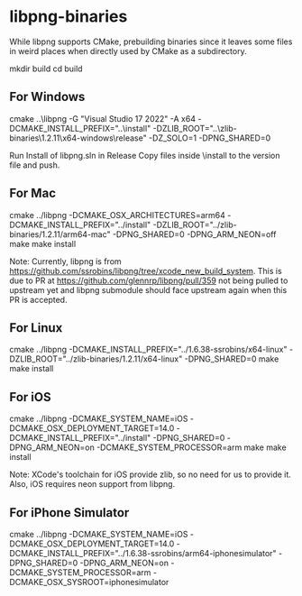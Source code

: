 # libpng-binaries

While libpng supports CMake, prebuilding binaries since it leaves some files in weird places when directly used by CMake as a subdirectory.

mkdir build
cd build

## For Windows

cmake ..\libpng -G "Visual Studio 17 2022" -A x64 -DCMAKE_INSTALL_PREFIX="..\install" -DZLIB_ROOT="..\zlib-binaries\1.2.11\x64-windows\release" -DZ_SOLO=1 -DPNG_SHARED=0

Run Install of libpng.sln in Release
Copy files inside \install to the version file and push.

## For Mac

cmake ../libpng -DCMAKE_OSX_ARCHITECTURES=arm64 -DCMAKE_INSTALL_PREFIX="../install" -DZLIB_ROOT="../zlib-binaries/1.2.11/arm64-mac" -DPNG_SHARED=0 -DPNG_ARM_NEON=off
make
make install

Note: Currently, libpng is from https://github.com/ssrobins/libpng/tree/xcode_new_build_system. This is due to PR at https://github.com/glennrp/libpng/pull/359 not being pulled to upstream yet and libpng submodule should face upstream again when this PR is accepted.

## For Linux

cmake ../libpng -DCMAKE_INSTALL_PREFIX="../1.6.38-ssrobins/x64-linux" -DZLIB_ROOT="../zlib-binaries/1.2.11/x64-linux" -DPNG_SHARED=0
make
make install

## For iOS

cmake ../libpng -DCMAKE_SYSTEM_NAME=iOS -DCMAKE_OSX_DEPLOYMENT_TARGET=14.0 -DCMAKE_INSTALL_PREFIX="../install" -DPNG_SHARED=0 -DPNG_ARM_NEON=on -DCMAKE_SYSTEM_PROCESSOR=arm
make
make install

Note: XCode's toolchain for iOS provide zlib, so no need for us to provide it. Also, iOS requires neon support from libpng.


## For iPhone Simulator

cmake ../libpng -DCMAKE_SYSTEM_NAME=iOS -DCMAKE_OSX_DEPLOYMENT_TARGET=14.0 -DCMAKE_INSTALL_PREFIX="../1.6.38-ssrobins/arm64-iphonesimulator" -DPNG_SHARED=0 -DPNG_ARM_NEON=on -DCMAKE_SYSTEM_PROCESSOR=arm -DCMAKE_OSX_SYSROOT=iphonesimulator

